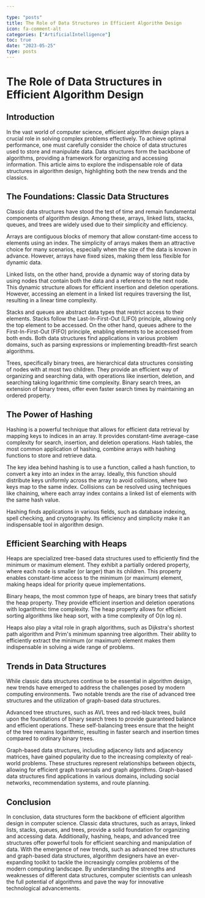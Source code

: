 ```yaml
---

type: "posts"
title: The Role of Data Structures in Efficient Algorithm Design
icon: fa-comment-alt
categories: ["ArtificialIntelligence"]
toc: true
date: "2023-05-25"
type: posts
---
```





# The Role of Data Structures in Efficient Algorithm Design

## Introduction

In the vast world of computer science, efficient algorithm design plays a crucial role in solving complex problems effectively. To achieve optimal performance, one must carefully consider the choice of data structures used to store and manipulate data. Data structures form the backbone of algorithms, providing a framework for organizing and accessing information. This article aims to explore the indispensable role of data structures in algorithm design, highlighting both the new trends and the classics.

## The Foundations: Classic Data Structures

Classic data structures have stood the test of time and remain fundamental components of algorithm design. Among these, arrays, linked lists, stacks, queues, and trees are widely used due to their simplicity and efficiency.

Arrays are contiguous blocks of memory that allow constant-time access to elements using an index. The simplicity of arrays makes them an attractive choice for many scenarios, especially when the size of the data is known in advance. However, arrays have fixed sizes, making them less flexible for dynamic data.

Linked lists, on the other hand, provide a dynamic way of storing data by using nodes that contain both the data and a reference to the next node. This dynamic structure allows for efficient insertion and deletion operations. However, accessing an element in a linked list requires traversing the list, resulting in a linear time complexity.

Stacks and queues are abstract data types that restrict access to their elements. Stacks follow the Last-In-First-Out (LIFO) principle, allowing only the top element to be accessed. On the other hand, queues adhere to the First-In-First-Out (FIFO) principle, enabling elements to be accessed from both ends. Both data structures find applications in various problem domains, such as parsing expressions or implementing breadth-first search algorithms.

Trees, specifically binary trees, are hierarchical data structures consisting of nodes with at most two children. They provide an efficient way of organizing and searching data, with operations like insertion, deletion, and searching taking logarithmic time complexity. Binary search trees, an extension of binary trees, offer even faster search times by maintaining an ordered property.

## The Power of Hashing

Hashing is a powerful technique that allows for efficient data retrieval by mapping keys to indices in an array. It provides constant-time average-case complexity for search, insertion, and deletion operations. Hash tables, the most common application of hashing, combine arrays with hashing functions to store and retrieve data.

The key idea behind hashing is to use a function, called a hash function, to convert a key into an index in the array. Ideally, this function should distribute keys uniformly across the array to avoid collisions, where two keys map to the same index. Collisions can be resolved using techniques like chaining, where each array index contains a linked list of elements with the same hash value.

Hashing finds applications in various fields, such as database indexing, spell checking, and cryptography. Its efficiency and simplicity make it an indispensable tool in algorithm design.

## Efficient Searching with Heaps

Heaps are specialized tree-based data structures used to efficiently find the minimum or maximum element. They exhibit a partially ordered property, where each node is smaller (or larger) than its children. This property enables constant-time access to the minimum (or maximum) element, making heaps ideal for priority queue implementations.

Binary heaps, the most common type of heaps, are binary trees that satisfy the heap property. They provide efficient insertion and deletion operations with logarithmic time complexity. The heap property allows for efficient sorting algorithms like heap sort, with a time complexity of O(n log n).

Heaps also play a vital role in graph algorithms, such as Dijkstra's shortest path algorithm and Prim's minimum spanning tree algorithm. Their ability to efficiently extract the minimum (or maximum) element makes them indispensable in solving a wide range of problems.

## Trends in Data Structures

While classic data structures continue to be essential in algorithm design, new trends have emerged to address the challenges posed by modern computing environments. Two notable trends are the rise of advanced tree structures and the utilization of graph-based data structures.

Advanced tree structures, such as AVL trees and red-black trees, build upon the foundations of binary search trees to provide guaranteed balance and efficient operations. These self-balancing trees ensure that the height of the tree remains logarithmic, resulting in faster search and insertion times compared to ordinary binary trees.

Graph-based data structures, including adjacency lists and adjacency matrices, have gained popularity due to the increasing complexity of real-world problems. These structures represent relationships between objects, allowing for efficient graph traversals and graph algorithms. Graph-based data structures find applications in various domains, including social networks, recommendation systems, and route planning.

## Conclusion

In conclusion, data structures form the backbone of efficient algorithm design in computer science. Classic data structures, such as arrays, linked lists, stacks, queues, and trees, provide a solid foundation for organizing and accessing data. Additionally, hashing, heaps, and advanced tree structures offer powerful tools for efficient searching and manipulation of data. With the emergence of new trends, such as advanced tree structures and graph-based data structures, algorithm designers have an ever-expanding toolkit to tackle the increasingly complex problems of the modern computing landscape. By understanding the strengths and weaknesses of different data structures, computer scientists can unleash the full potential of algorithms and pave the way for innovative technological advancements.